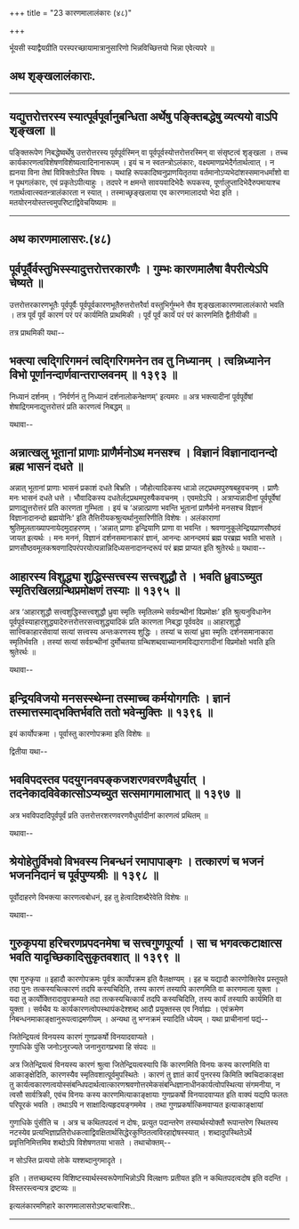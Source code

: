 +++
title = "23 कारणमालालंकारः (४८)"

+++


र्भूयसी स्याद्वैयग्रीति परस्परच्छायामात्रानुसारिणो भिन्नविच्छित्तयो
भिन्ना एवेत्यपरे ॥

## अथ शृङ्खलालंकाराः.

------------------------------------------------------------------------

  

## 

## 

## यद्युत्तरोत्तरस्य स्यात्पूर्वपूर्वानुबन्धिता अर्थेषु पङ्क्तिबद्धेषु व्यत्ययो वाऽपि शृङ्खला ॥

पङ्क्तिरूपेण निबद्धेष्वर्थेषु उत्तरोत्तरस्य पूर्वपूर्वस्मिन् वा
पूर्वपूर्वस्योत्तरोत्तरस्मिन् वा संसृष्टत्वं शृङ्खला । तच्च
कार्यकारणत्वविशेषणविशेष्यत्वादिनानारूपम् । इयं च न स्वतन्त्रोऽलंकारः,
वक्ष्यमाणप्रभेदैर्गतार्थत्वात् । न ह्यनया विना तेषां विविक्तोऽस्ति विषयः
। यथाहि रूपकादिष्वनुप्राणयितृतया वर्तमानोऽप्यभेदांशस्समानधर्मांशो वा न
पृथगलंकारः, एवं प्रकृतेऽपीत्याहुः । तदपरे न क्षमन्ते सावयवादिभेदैः
रूपकस्य, पूर्णालुप्तादिभेदैरुपमायाश्च गतार्थत्वात्स्वतन्त्रालंकारता न
स्यात् । तस्माच्छृङ्खलाया एव कारणमालादयो भेदा इति ।
मतयोरनयोस्तत्त्वमुपरिष्टाद्विवेचयिष्यामः ॥

------------------------------------------------------------------------

  

## अथ कारणमालासरः.(४८)

## 

## 

## पूर्वपूर्वैर्वस्तुभिस्स्यादुत्तरोत्तरकारणैः । गुम्भः कारणमालैषा वैपरीत्येऽपि चेष्यते ॥

उत्तरोत्तरकारणभूतैः पूर्वपूर्वैः पूर्वपूर्वकारणभूतैरुत्तरोत्तरैर्वा
वस्तुभिर्गुम्भने सैव शृङ्खलाकारणमालालंकारो भवति । तत्र पूर्वं पूर्वं
कारणं परं परं कार्यमिति प्राथमिकी । पूर्वं पूर्वं कार्यं परं परं
कारणमिति द्वैतीयीकी ॥

तत्र प्राथमिकी यथा--



## भक्त्या त्वद्गिरिगमनं त्वद्गिरिगमनेन तव तु निध्यानम् । त्वन्निध्यानेन विभो पूर्णानन्दार्णवान्तराप्लवनम् ॥ १३९३ ॥

निध्यानं दर्शनम् । ‘निर्वर्णनं तु निध्यानं दर्शनालोकनेक्षणम्' इत्यमरः ॥
अत्र भक्त्यादीनां पूर्वपूर्वेषां शेषाद्रिगमनाद्युत्तरोत्तरं प्रति
कारणत्वं निबद्धम् ॥

यथावा--



## अन्नात्खलु भूतानां प्राणाः प्राणैर्मनोऽथ मनसश्च । विज्ञानं विज्ञानादानन्दो ब्रह्म भासनं दधते ॥

अन्नात् भूतानां प्राणाः भासनं प्रकाशं दधते बिभ्रति । जौहोत्यादिकस्य
धाञो लट्प्रथमपुरुषबहुवचनम् । प्राणैः मनः भासनं दधते धत्ते । भौवादिकस्य
दधतेर्लट्प्रथमपुरुषैकवचनम् । एवमग्रेऽपि । अत्राप्यन्नादीनां
पूर्वपूर्वेषां प्राणाद्युत्तरोत्तरं प्रति कारणता गुम्भिता । इयं च
‘अन्नात्प्राणा भवन्ति भूतानां प्राणैर्मनो मनसश्च विज्ञानं
विज्ञानादानन्दो ब्रह्मयोनिः' इति तैत्तिरीयकश्रुत्यर्थानुसारिणीति विशेषः
। अलंकाराणां श्रुतिमूलताख्यापनायेदमुदाहरणम् । ‘अन्नात् प्राणाः
इन्द्रियाणि प्राणा वा भवन्ति । श्रवणानुकूलेन्द्रियप्राणसौष्ठवं जायत
इत्यर्थः । मनः मननं, विज्ञानं दर्शनसमानाकारं ज्ञानं, आनन्दः आनन्दमयं
ब्रह्म परब्रह्म भवति भासते ।
प्राणसौष्ठवमूलकश्रवणादिपरंपरयोत्पन्नान्निदिध्यसनादानन्दरूपं परं ब्रह्म
प्राप्यत इति श्रुतेरर्थः॥ यथावा--



## आहारस्य विशुद्ध्या शुद्धिस्सत्त्वस्य सत्त्वशुद्धौ ते । भवति ध्रुवाऽच्युत स्मृतिरखिलग्रन्थिप्रमोक्षणं तस्याः ॥ १३९५ ॥

अत्र ‘आहारशुद्धौ सत्त्वशुद्धिस्सत्त्वशुद्धौ ध्रुवा स्मृतिः स्मृतिलम्भे
सर्वग्रन्थीनां विप्रमोक्षः’ इति श्रुत्यनुविधानेन
पूर्वपूर्वस्याहारशुद्ध्यादेरुत्तरोत्तरसत्त्वशुद्ध्यादिकं प्रति कारणता
निबद्धा पूर्ववदेव ॥ आहारशुद्धौ सात्त्विकाहारसेवायां सत्यां सत्त्वस्य
अन्तःकरणस्य शुद्धिः । तस्यां च सत्यां ध्रुवा स्मृतिः दर्शनसमानाकारा
स्मृतिर्भवति । तस्यां सत्यां सर्वग्रन्थीनां दुर्मोचतया
ग्रन्थिशब्दवाच्यानामविद्यारागादीनां विप्रमोक्षो भवति इति श्रुतेरर्थः ॥

यथावा--



## इन्द्रियविजयो मनसस्स्थेम्ना तस्माच्च कर्मयोगगतिः । ज्ञानं तस्मात्तस्माद्भक्तिर्भवति ततो भवेन्मुक्तिः ॥ १३९६ ॥

इयं कार्योपक्रमा । पूर्वास्तु कारणोपक्रमा इति विशेषः ॥

द्वितीया यथा--



## भवविपदस्तव पदयुगनवपङ्कजशरणवरणवैधुर्यात् । तदनेकादविवेकात्सोऽप्यच्युत सत्समागमालाभात् ॥ १३९७ ॥

अत्र भवविपदादिपूर्वपूर्वं प्रति उत्तरोत्तरशरणवरणवैधुर्यादीनां कारणत्वं
प्रथितम् ॥

यथावा--



## श्रेयोहेतुर्विभवो विभवस्य निबन्धनं रमापापाङ्गः । तत्कारणं च भजनं भजननिदानं च पूर्वपुण्यश्रीः ॥ १३९८ ॥

पूर्वोदाहरणे विभक्त्या कारणत्वबोधनं, इह तु हेत्वादिशब्दैरेवेति विशेषः ॥

यथावा--



## गुरुकृपया हरिचरणप्रपदनमेषा च सत्त्वगुणपूर्त्या । सा च भगवत्कटाक्षात्स भवति यादृच्छिकादिसुकृतवशात् ॥ १३९९ ॥

एषा गुरुकृपा ॥ इहादौ कारणोपक्रमः पूर्वत्र कार्योपक्रम इति वैलक्षण्यम् ।
इह च यद्यादौ कारणोक्तिरेव प्रस्तूयते तदा पुनः तत्कस्यचित्कारणं तदपि
कस्यचिदिति, तस्य कारणं तस्यापि कारणमिति वा कारणमाला युक्ता । यदा तु
कार्योक्तिरादावुपक्रम्यते तदा तत्कस्यचित्कार्यं तदपि कस्यचिदिति, तस्य
कार्यं तस्यापि कार्यमिति वा युक्ता । सर्वथैव यः
कार्यकारणत्वोपस्थापंकदेश्शब्द आदौ प्रयुक्तस्स एव निर्वाह्यः । एवंक्रमेण
निबन्धनमाकाङ्क्षानुरूपत्वाद्रमणीयम् । अन्यथा तु भग्नक्रमं स्यादिति
ध्येयम् । यथा प्राचीनानां पद्यं--

जितेन्द्रियत्वं विनयस्य कारणं गुणप्रकर्षो विनयादवाप्यते ।  
गुणाधिके पुंसि जनोऽनुरज्यते जनानुरागप्रभवा हि संपदः ॥

अत्र जितेन्द्रियत्वं विनयस्य कारणं श्रुत्वा जितेन्द्रियत्वस्यापि किं
कारणमिति विनयः कस्य कारणमिति वा आकाङ्क्षेदिति, कारणस्यैव
स्मृतिवशात्पूर्वमुपस्थितेः । कारणं तु ज्ञातं कार्यं पुनरस्य किमिति
क्वचिदाकाङ्क्षा तु
कार्यत्वकारणत्वयोस्संबन्धिपदार्थत्वात्कारणश्रवणोत्तरमेकसंबन्धिज्ञानाधीनकार्यत्वोपस्थित्या
संगमनीया, न त्वसौ सार्वत्रिकी, एवंच विनयः कस्य कारणमित्याकाङ्क्षायाः
गुणप्रकर्षो विनयादवाप्यत इति वाक्यं यद्यपि फलतः परिपूरकं भवति । तथाऽपि न
साक्षादित्यहृदयङ्गममेव । तथा गुणप्रकर्षात्किमवाप्यत इत्याकाङ्क्षायां

गुणाधिके पुंसीति च । अत्र च कथितपदत्वं न दोषः, प्रत्युत पदान्तरेण
तस्यार्थस्योक्तौ रूपान्तरेण स्थितस्य नटस्येव
प्रत्यभिज्ञाप्रतिरोधकत्वाद्विवक्षितार्थसिद्धेरकुण्ठितत्वविरहाद्दोषस्स्यात्
। शब्दादुपस्थितेऽर्थे प्रवृत्तिनिमित्तमिव शब्दोऽपि विशेषणतया भासते ।
तथाचोक्तम्--

न सोऽस्ति प्रत्ययो लोके यश्शब्दानुगमादृते ।

इति । तत्तच्छब्दस्य विशिष्टस्यार्थस्स्वरूपेणाभिन्नोऽपि विलक्षणः प्रतीयत
इति न कथितपदत्वदोष इति वदन्ति । विस्तरस्त्वन्यत्र द्रष्टव्यः ॥

इत्यलंकारमणिहारे कारणमालासरोऽष्टचत्वारिंशः..

------------------------------------------------------------------------

